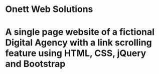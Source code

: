 # Onett Web Solutions

# A single page website of a fictional Digital Agency with a link scrolling feature using HTML, CSS, jQuery and Bootstrap